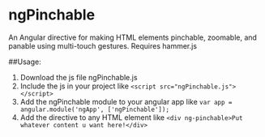 # ngPinchable
An Angular directive for making HTML elements pinchable, zoomable, and panable using multi-touch gestures. Requires hammer.js

##Usage:
1.  Download the js file ngPinchable.js
2.  Include the js in your project like ```<script src="ngPinchable.js"></script>```
3.  Add the ngPinchable module to your angular app like ```var app = angular.module('ngApp', ['ngPinchable']);```
4.  Add the directive to any HTML element like ```<div ng-pinchable>Put whatever content u want here!</div>```

